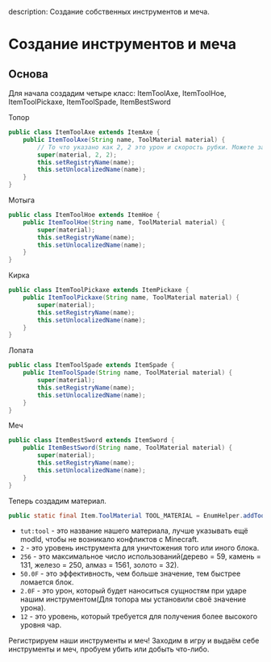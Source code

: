 description: Создание собственных инструментов и меча.

# Создание инструментов и меча

## Основа

Для начала создадим четыре класс: ItemToolAxe, ItemToolHoe, ItemToolPickaxe, ItemToolSpade, ItemBestSword

Топор
```java
public class ItemToolAxe extends ItemAxe {
    public ItemToolAxe(String name, ToolMaterial material) {
        // То что указано как 2, 2 это урон и скорость рубки. Можете задать свои значения, но лучше не оставлять данные поля пустыми.
        super(material, 2, 2);
        this.setRegistryName(name);
        this.setUnlocalizedName(name);
    }
}
```

Мотыга
```java
public class ItemToolHoe extends ItemHoe {
    public ItemToolHoe(String name, ToolMaterial material) {
        super(material);
        this.setRegistryName(name);
        this.setUnlocalizedName(name);
    }
}
```

Кирка
```java
public class ItemToolPickaxe extends ItemPickaxe {
    public ItemToolPickaxe(String name, ToolMaterial material) {
        super(material);
        this.setRegistryName(name);
        this.setUnlocalizedName(name);
    }
}
```

Лопата
```java
public class ItemToolSpade extends ItemSpade {
    public ItemToolSpade(String name, ToolMaterial material) {
        super(material);
        this.setRegistryName(name);
        this.setUnlocalizedName(name);
    }
}
```

Меч
```java
public class ItemBestSword extends ItemSword {
    public ItemBestSword(String name, ToolMaterial material) {
        super(material);
        this.setRegistryName(name);
        this.setUnlocalizedName(name);
    }
}
```

Теперь создадим материал.
```java
public static final Item.ToolMaterial TOOL_MATERIAL = EnumHelper.addToolMaterial("tut:tool", 2, 256, 50.0F, 2.0F, 12);
```

* `tut:tool` - это название нашего материала, лучше указывать ещё modId, чтобы не возникало конфликтов с Minecraft.
* `2` - это уровень инструмента для уничтожения того или иного блока.
* `256` - это максимальное число использований(дерево = 59, камень = 131, железо = 250, алмаз = 1561, золото = 32).
* `50.0F` - это эффективность, чем больше значение, тем быстрее ломается блок.
* `2.0F` - это урон, который будет наноситься сущностям при ударе нашим инструментом(Для топора мы установили своё значение урона).
* `12` - это уровень, который требуется для получения более высокого уровня чар.

Регистрируем наши инструменты и меч! Заходим в игру и выдаём себе инструменты и меч, пробуем убить или добыть что-либо.
